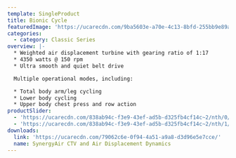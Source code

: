 ```yaml
---
template: SingleProduct
title: Bionic Cycle
featuredImage: 'https://ucarecdn.com/9ba5603e-a70e-4c13-8bfd-255bb9e89abd/'
categories:
  - category: Classic Series
overview: |-
  * Weighted air displacement turbine with gearing ratio of 1:17
  * 4350 watts @ 150 rpm
  * Ultra smooth and quiet belt drive

  Multiple operational modes, including:

  * Total body arm/leg cycling
  * Lower body cycling
  * Upper body chest press and row action
productSlider:
  - 'https://ucarecdn.com/838ab94c-f3e9-43ef-ad5b-d325fb4cf14c~2/nth/0/'
  - 'https://ucarecdn.com/838ab94c-f3e9-43ef-ad5b-d325fb4cf14c~2/nth/1/'
downloads:
  link: 'https://ucarecdn.com/79062c6e-0f94-4a51-a9a8-d3d96e5e7cce/'
  name: SynergyAir CTV and Air Displacement Dynamics
---
```

